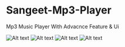 # Sangeet-Mp3-Player

Mp3 Music Player With Advacnce Feature & Ui

![Alt text](relative/path/to/C:\Users\intel\Downloads\1.jpg?raw=true "")
![Alt text](relative/path/to/2.jpg?raw=true "")
![Alt text](relative/path/to/3.jpg?raw=true "")
![Alt text](relative/path/to/4.jpg?raw=true "")
